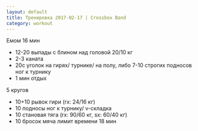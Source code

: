 ```yaml
---
layout: default
title: Тренировка 2017-02-17 | Crossbox Band
category: workout
---
```


Емом 16 мин
- 12-20 выпады с блином над головой 20/10 кг
- 2-3 каната
- 20с уголок на гирях/ турнике/ на полу, либо 7-10 строгих подносов ног к турнику
- 1 мин отдых

5 кругов
- 10+10 рывок гири (rx: 24/16 кг)
- 10 подносы ног к турнику/ v-складка
- 10 становая тяга (rx: 90/60 кг, sx: 60/40 кг)
- 10 бросок мяча
лимит времени 18 мин